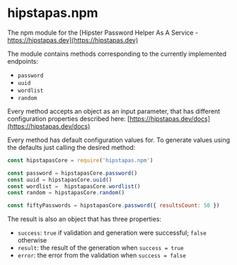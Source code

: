 # hipstapas.npm
The npm module for the [Hipster Password Helper As A Service - https://hipstapas.dev](https://hipstapas.dev)

The module contains methods corresponding to the currently implemented endpoints:

* `password`
* `uuid`
* `wordlist`
* `random`


Every method accepts an object as an input parameter, that has different configuration properties described here: [https://hipstapas.dev/docs](https://hipstapas.dev/docs)

Every method has default configuration values for. To generate values using the defaults just calling the desired method:  

```JavaScript
const hipstapasCore = require('hipstapas.npm')

const password = hipstapasCore.password()
const uuid = hipstapasCore.uuid()
const wordlist =  hipstapasCore.wordlist()
const random = hipstapasCore.random()

const fiftyPasswords = hipstapasCore.password({ resultsCount: 50 })
```

The result is also an object that has three properties:
* `success`: `true` if validation and generation were successful; `false` otherwise 
* `result`: the result of the generation when `success = true`
* `error`: the error from the validation when `success = false`